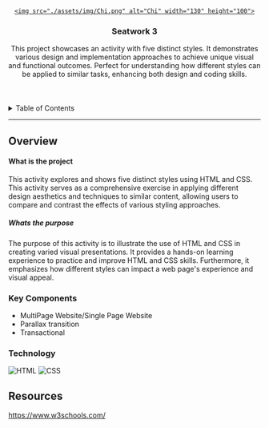 <a name="readme-top">

<br/>

<br />
<div align="center">
  <a href="https://github.com/yuuna-zzz/">
  
    <img src="./assets/img/Chi.png" alt="Chi" width="130" height="100">
  </a>

  <h3 align="center">Seatwork 3</h3>
</div>

<div align="center">
  This project showcases an activity with five distinct styles. It demonstrates various design and implementation approaches to achieve unique visual and functional outcomes. Perfect for understanding how different styles can be applied to similar tasks, enhancing both design and coding skills.
</div>

<br />

<br />
<br />

<!-- TODO: If you want to add more layers for your readme -->
<details>
  <summary>Table of Contents</summary>
  <ol>
    <li>
      <a href="#overview">Overview</a>
      <ol>
        <li>
          <a href="#key-components">Key Components</a>
        </li>
        <li>
          <a href="#technology">Technology</a>
        </li>
      </ol>
    </li>
    <li>
      <a href="#rule,-practices-and-principles">Rules, Practices and Principles</a>
    </li>
    <li>
      <a href="#resources">Resources</a>
    </li>
  </ol>
</details>

---

## Overview

<h4>What is the project</h4>
<p>This activity explores and shows five distinct styles using HTML and CSS. This activity serves as a comprehensive exercise in applying different design aesthetics and techniques to similar content, allowing users to compare and contrast the effects of various styling approaches.</p>

<h5>Whats the purpose</h5>
<p>The purpose of this activity is to illustrate the use of HTML and CSS in creating varied visual presentations. It provides a hands-on learning experience to practice and improve HTML and CSS skills. Furthermore, it emphasizes how different styles can impact a web page's experience and visual appeal.</p>


### Key Components

- MultiPage Website/Single Page Website
- Parallax transition
- Transactional

### Technology

![HTML](https://img.shields.io/badge/HTML-E34F26?style=for-the-badge&logo=html5&logoColor=white)
![CSS](https://img.shields.io/badge/CSS-1572B6?style=for-the-badge&logo=css3&logoColor=white)


## Resources
https://www.w3schools.com/
